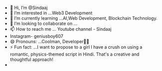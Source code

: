 - 👋 Hi, I’m @Sindaaj
- 👀 I’m interested in ...Web3 Development 
- 🌱 I’m currently learning ...AI,Web Development, Blockchain Technology.
- 💞️ I’m looking to collaborate on ...
- 📫 How to reach me ... Youtube channel - Sindaaj
- Instagram- geniusboy607
- 😄 Pronouns: ...Coolman, Developer💫✨
- ⚡ Fun fact: ...I want to propose to a girl I have a crush on using a romantic, physics-themed script in Hindi. That's a creative and thoughtful approach!
- 

<!---
Sindaaj/Sindaaj is a ✨ special ✨ repository because its `README.md` (this file) appears on your GitHub profile.
You can click the Preview link to take a look at your changes.
--->
